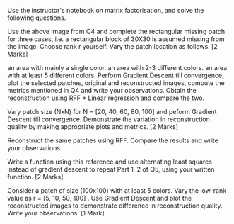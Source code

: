 Use the instructor's notebook on matrix factorisation, and solve the following questions.

Use the above image from Q4 and complete the rectangular missing patch for three cases, i.e. a rectangular block of 30X30 is assumed missing from the image. Choose rank r yourself. Vary the patch location as follows. [2 Marks]

an area with mainly a single color.
an area with 2-3 different colors.
an area with at least 5 different colors.
Perform Gradient Descent till convergence, plot the selected patches, original and reconstructed images, compute the metrics mentioned in Q4 and write your observations. Obtain the reconstruction using RFF + Linear regression and compare the two.

Vary patch size (NxN) for N = [20, 40, 60, 80, 100] and peform Gradient Descent till convergence. Demonstrate the variation in reconstruction quality by making appropriate plots and metrics. [2 Marks]

Reconstruct the same patches using RFF. Compare the results and write your observations.

Write a function using this reference and use alternating least squares instead of gradient descent to repeat Part 1, 2 of Q5, using your written function. [2 Marks]

Consider a patch of size (100x100) with at least 5 colors. Vary the low-rank value as r = [5, 10, 50, 100] . Use Gradient Descent and plot the reconstructed images to demonstrate difference in reconstruction quality. Write your observations. [1 Mark]
